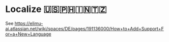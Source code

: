 # Localize 🇺🇸🇵🇭🇮🇳🇹🇿

See https://elimu-ai.atlassian.net/wiki/spaces/DE/pages/191136000/How+to+Add+Support+For+a+New+Language
